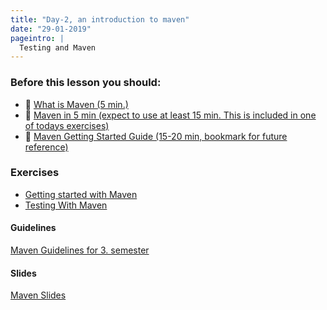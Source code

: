 ```yaml
---
title: "Day-2, an introduction to maven"
date: "29-01-2019"
pageintro: |  
  Testing and Maven
---
```


### Before this lesson you should:

<!--readings_begin-->
- :book: [What is Maven (5 min.)](https://maven.apache.org/what-is-maven.html)
- :book: [Maven in 5 min (expect to use at least 15 min. This is included in one of todays exercises)](https://maven.apache.org/guides/getting-started/maven-in-five-minutes.html)
- :book: [Maven Getting Started Guide (15-20 min, bookmark for future reference)](https://maven.apache.org/guides/getting-started/index.html)
<!--readings_end-->

### Exercises
<!--exercises_begin-->
- [Getting started with Maven](https://docs.google.com/document/d/193QmOG5RIzCq1oTwMVKlCegWTT8lv7hmavqX6PxMLEM/edit?usp=sharing)
- [Testing With Maven](https://docs.google.com/document/d/1tDz3rP4Li52nJSIqBgPo6PKLSpVtX56a-ygAHKdKNO0/edit?usp=sharing)
 <!--exercises_end-->

#### Guidelines
<!--guides_begin-->
[Maven Guidelines for 3. semester](https://docs.google.com/document/d/1WhUccsbU7SzomqSKau30BcmfsvjBMCNDsWGohFFmyRI/edit)
<!--guides_end-->

#### Slides
<!--slides_begin-->
[Maven Slides](https://docs.google.com/presentation/d/1o2c2haU7zM9M9U6tRW7drgRMObmWx-9oiCe2_6mPmRk/edit?usp=sharing)
<!--slides_end-->
